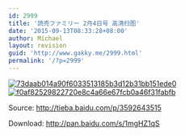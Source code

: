 ```yaml
---
id: 2999
title: '読売ファミリー 2月4日号 高清扫图'
date: '2015-09-13T08:33:28+08:00'
author: Michael
layout: revision
guid: 'http://www.gakky.me/2999.html'
permalink: '/?p=2999'
---
```


[![73daab014a90f6033513185b3d12b31bb151ede0](http://www.yui-aragaki.org/wp-content/uploads/2015/09/73daab014a90f6033513185b3d12b31bb151ede0.jpg)](http://www.yui-aragaki.org/wp-content/uploads/2015/09/73daab014a90f6033513185b3d12b31bb151ede0.jpg) [![f0af82529822720e8c4a66e67fcb0a46f31fabfb](http://www.yui-aragaki.org/wp-content/uploads/2015/09/f0af82529822720e8c4a66e67fcb0a46f31fabfb.jpg)](http://www.yui-aragaki.org/wp-content/uploads/2015/09/f0af82529822720e8c4a66e67fcb0a46f31fabfb.jpg)

Source: <http://tieba.baidu.com/p/3592643515>

Download: <http://pan.baidu.com/s/1mgHZ1qS>
